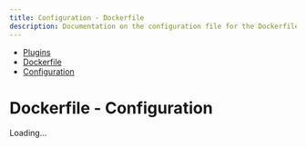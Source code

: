 ```yaml
---
title: Configuration - Dockerfile
description: Documentation on the configuration file for the Dockerfile code formatting plugin for dprint.
---
```


<nav class="breadcrumb" aria-label="breadcrumbs">
  <ul>
    <li><a href="/plugins">Plugins</a></li>
    <li><a href="/plugins/dockerfile">Dockerfile</a></li>
    <li><a href="/plugins/dockerfile/config">Configuration</a></li>
  </ul>
</nav>

# Dockerfile - Configuration

<div class="plugin-config-table" data-url="https://plugins.dprint.dev/schemas/dockerfile-v0.json">
  Loading...
</div>
